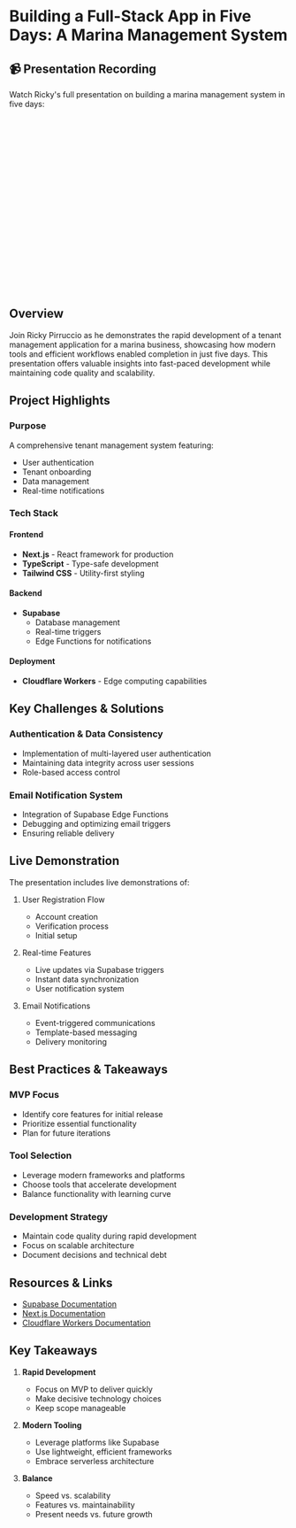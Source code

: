 # Building a Full-Stack App in Five Days: A Marina Management System

## 📹 Presentation Recording

Watch Ricky's full presentation on building a marina management system in five days:

<iframe width="560" height="315" src="https://www.youtube.com/embed/a4VnImAMhLQ" title="Building a Full-Stack App in Five Days" frameborder="0" allow="accelerometer; autoplay; clipboard-write; encrypted-media; gyroscope; picture-in-picture" allowfullscreen></iframe>

## Overview

Join Ricky Pirruccio as he demonstrates the rapid development of a tenant management application for a marina business, showcasing how modern tools and efficient workflows enabled completion in just five days. This presentation offers valuable insights into fast-paced development while maintaining code quality and scalability.

## Project Highlights

### Purpose
A comprehensive tenant management system featuring:
- User authentication
- Tenant onboarding
- Data management
- Real-time notifications

### Tech Stack

#### Frontend
- **Next.js** - React framework for production
- **TypeScript** - Type-safe development
- **Tailwind CSS** - Utility-first styling

#### Backend
- **Supabase**
  - Database management
  - Real-time triggers
  - Edge Functions for notifications

#### Deployment
- **Cloudflare Workers** - Edge computing capabilities

## Key Challenges & Solutions

### Authentication & Data Consistency
- Implementation of multi-layered user authentication
- Maintaining data integrity across user sessions
- Role-based access control

### Email Notification System
- Integration of Supabase Edge Functions
- Debugging and optimizing email triggers
- Ensuring reliable delivery

## Live Demonstration

The presentation includes live demonstrations of:
1. User Registration Flow
   - Account creation
   - Verification process
   - Initial setup

2. Real-time Features
   - Live updates via Supabase triggers
   - Instant data synchronization
   - User notification system

3. Email Notifications
   - Event-triggered communications
   - Template-based messaging
   - Delivery monitoring

## Best Practices & Takeaways

### MVP Focus
- Identify core features for initial release
- Prioritize essential functionality
- Plan for future iterations

### Tool Selection
- Leverage modern frameworks and platforms
- Choose tools that accelerate development
- Balance functionality with learning curve

### Development Strategy
- Maintain code quality during rapid development
- Focus on scalable architecture
- Document decisions and technical debt

## Resources & Links

- [Supabase Documentation](https://supabase.com/docs)
- [Next.js Documentation](https://nextjs.org/docs)
- [Cloudflare Workers Documentation](https://developers.cloudflare.com/workers/)

## Key Takeaways

1. **Rapid Development**
   - Focus on MVP to deliver quickly
   - Make decisive technology choices
   - Keep scope manageable

2. **Modern Tooling**
   - Leverage platforms like Supabase
   - Use lightweight, efficient frameworks
   - Embrace serverless architecture

3. **Balance**
   - Speed vs. scalability
   - Features vs. maintainability
   - Present needs vs. future growth
